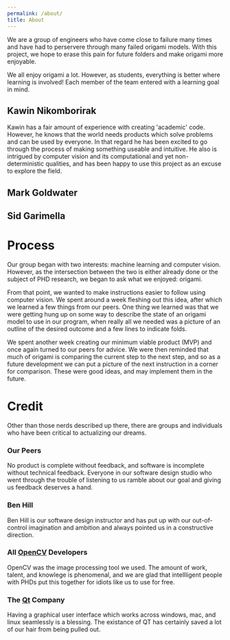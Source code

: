 ```yaml
---
permalink: /about/
title: About
---
```


We are a group of engineers who have come close to failure many times and have had to perservere through many failed origami models.
With this project, we hope to erase this pain for future folders and make origami more enjoyable.

We all enjoy origami a lot.
However, as students, everything is better where learning is involved!
Each member of the team entered with a learning goal in mind.

## Kawin Nikomborirak
Kawin has a fair amount of experience with creating 'academic' code.
However, he knows that the world needs products which solve problems and can be used by everyone.
In that regard he has been excited to go through the process of making something useable and intuitive.
He also is intrigued by computer vision and its computational and yet non-deterministic qualities, and has been happy to use this project as an excuse to explore the field.

## Mark Goldwater

## Sid Garimella

# Process
Our group began with two interests: machine learning and computer vision.
However, as the intersection between the two is either already done or the subject of PHD research, we began to ask what we enjoyed: origami.

From that point, we wanted to make instructions easier to follow using computer vision.
We spent around a week fleshing out this idea, after which we learned a few things from our peers.
One thing we learned was that we were getting hung up on some way to describe the state of an origami model to use in our program, when really all we needed was a picture of an outline of the desired outcome and a few lines to indicate folds.

We spent another week creating our minimum viable product (MVP) and once again turned to our peers for advice.
We were then reminded that much of origami is comparing the current step to the next step, and so as a future development we can put a picture of the next instruction in a corner for comparison. These were good ideas, and may implement them in the future.

# Credit
Other than those nerds described up there, there are groups and individuals who have been critical to actualizing our dreams.

### Our Peers
No product is complete without feedback, and software is incomplete without technical feedback.
Everyone in our software design studio who went through the trouble of listening to us ramble about our goal and giving us feedback deserves a hand.

### Ben Hill
Ben Hill is our software design instructor and has put up with our out-of-control imagination and ambition and always pointed us in a constructive direction.

### All [OpenCV](https://opencv.org/) Developers
OpenCV was the image processing tool we used.
The amount of work, talent, and knowlege is phenomenal, and we are glad that intellligent people with PHDs put this together for idiots like us to use for free.

### The [Qt](https://www.qt.io/) Company
Having a graphical user interface which works across windows, mac, and linux seamlessly is a blessing.
The existance of QT has certainly saved a lot of our hair from being pulled out.
